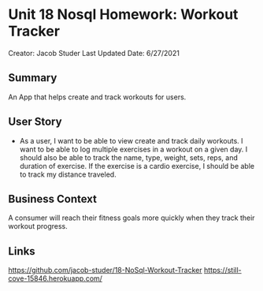 # Unit 18 Nosql Homework: Workout Tracker

Creator: Jacob Studer
Last Updated Date: 6/27/2021

## Summary
An App that helps create and track workouts for users.

## User Story

* As a user, I want to be able to view create and track daily workouts. I want to be able to log multiple exercises in a workout on a given day. I should also be able to track the name, type, weight, sets, reps, and duration of exercise. If the exercise is a cardio exercise, I should be able to track my distance traveled.

## Business Context

A consumer will reach their fitness goals more quickly when they track their workout progress.

## Links
https://github.com/jacob-studer/18-NoSql-Workout-Tracker
https://still-cove-15846.herokuapp.com/